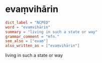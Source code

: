 # evaṃvihārin

``` toml
dict_label = "NCPED"
word = "evaṃvihārin"
summary = "living in such a state or way"
grammar_comment = "mfn."
see_also = ["evaṃ"]
also_written_as = ["evaṃvihārin"]
```

living in such a state or way

